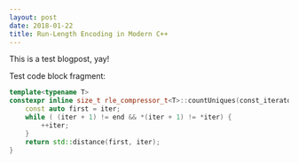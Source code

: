 ```yaml
---
layout: post
date: 2018-01-22
title: Run-Length Encoding in Modern C++
---
```


This is a test blogpost, yay! 

Test code block fragment:
```cpp
template<typename T>
constexpr inline size_t rle_compressor_t<T>::countUniques(const_iterator iter, const_iterator end) const noexcept {
    const auto first = iter;
    while ( (iter + 1) != end && *(iter + 1) != *iter) {
        ++iter;
    }
    return std::distance(first, iter);
}
```